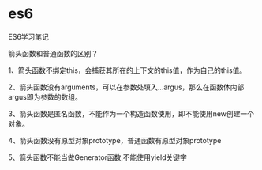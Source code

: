 # es6
ES6学习笔记

箭头函数和普通函数的区别？  

1、箭头函数不绑定this，会捕获其所在的上下文的this值，作为自己的this值。  

2、箭头函数没有arguments，可以在参数处填入...argus，那么在函数体内部argus即为参数的数组。  

3、箭头函数是匿名函数，不能作为一个构造函数使用，即不能使用new创建一个对象。  

4、箭头函数没有原型对象prototype，普通函数有原型对象prototype  

5、箭头函数不能当做Generator函数,不能使用yield关键字  

